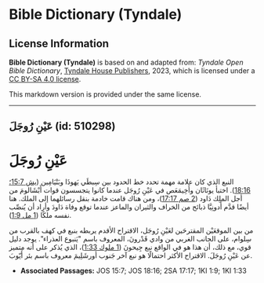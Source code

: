 # Bible Dictionary (Tyndale)

## License Information

**Bible Dictionary (Tyndale)** is based on and adapted from: _Tyndale Open Bible Dictionary_, [Tyndale House Publishers](https://tyndaleopenresources.com/), 2023, which is licensed under a [CC BY-SA 4.0 license](https://creativecommons.org/licenses/by-sa/4.0/legalcode.en).

This markdown version is provided under the same license.



--------------------------------

## عَيْنِ رُوجَلَ (id: 510298)

عَيْنِ رُوجَلَ
==============

النبع الذي كان علامة مهمة تحدد خط الحدود بين سِبطَي يَهوذَا وبَنْيَامِين ([يش 15:7؛](https://ref.ly/Josh15:7) [18:16](https://ref.ly/Josh18:16)). اختبأ يونَاثَان وأَخِيمَعَص في عَيْنِ رُوجَل عندما كانوا يتجسسون قوات أَبْشَالومَ من أجل الملِك دَاود ([2 صم 17:17](https://ref.ly/2Sam17:17))، ومن هناك قامت خادمة بنقل رسائلهما إلى الملك. هنا أيضًا قدَّم أَدونِيَّا ذبائح من الخراف والثيران والماعز عندما توقع وفاة دَاودَ وأراد أن يُنصِّب نفسه ملكًا ([1 مل 1:9](https://ref.ly/1Kgs1:9)).

من بين الموقعَيْن المقترحَين لعَيْنِ رُوجَل، الاقتراح الأقدم يربطه بنبع في كهف بالقرب من سِلوام، على الجانب الغربي من وادي قَدْرونَ، المعروف باسم "يَنبوع العذراء". يوجد دليل قوي، مع ذلك، أن هذا هو في الواقع نبع جِيحونَ ([1 ملوك 1:33](https://ref.ly/1Kgs1:33))، الذي يُذكر على أنه متميز عن عَيْنِ رُوجَلَ. الاقتراح الأكثر احتمالًا هو نبع آخر جَنوب أورشَلِيمَ معروف باسم بئر أَيّوبَ.

* **Associated Passages:** JOS 15:7; JOS 18:16; 2SA 17:17; 1KI 1:9; 1KI 1:33

